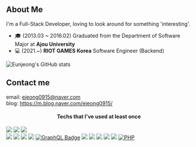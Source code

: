 ##  About Me 


I'm a Full-Stack Developer, loving to look around for something 'interesting'. 
- 🎓 (2013.03 ~ 2016.02) Graduated from the Department of Software Major at **Ajou University**
- 💻 (2021.~) **RIOT GAMES Korea** Software Engineer (Backend)

![Eunjeong's GitHub stats](https://github-readme-stats.vercel.app/api?username=ejeong0915&show_icons=true&theme=dracula)

## Contact me ##
email: ejeong0915@naver.com   
blog: https://m.blog.naver.com/ejeong0915/

<h4 align=center>Techs that I've used at least once</h4>

<img src="https://img.shields.io/badge/Java-007396?style=flat&logo=Java&logoColor=white"/></a>
<img src="https://img.shields.io/badge/C++-00599C?style=flat&logo=C%2B%2B&logoColor=white"/></a>
<img src="https://img.shields.io/badge/Apple-000000?style=flat-square&logo=Apple&logoColor=white"/></a>
<br><a><img src="https://img.shields.io/badge/Node.js-04B431?style=flat-square&logo=Node.js&logoColor=white"/></a>
<img src="https://img.shields.io/badge/html-blueviolet?style=flat-square&logo=HTML5&logoColor=white"/>
<img src="https://img.shields.io/badge/CSS3-FFEB46?style=flat-square&logo=CSS3&logoColor=white"/> </a>
<img src="https://img.shields.io/badge/ORACLE-F80000?style=flat&logo=Oracle&logoColor=white"/></a>
[![GraphQL Badge](https://img.shields.io/badge/GraphQL-E10098?style=flat-square&logo=GraphQL&logoColor=white)](https://graphql.org/)
<img src="https://img.shields.io/badge/MySQL-4479A1?style=flat-square&logo=MySQL&logoColor=white"/></a>
<img src="https://img.shields.io/badge/Linux-828282?style=flat-square&logo=Linux&logoColor=white"/> </a> <img src="https://img.shields.io/badge/Python-FABCBC?style=flat-square&logo=Python&logoColor=white"/> </a>
<img src="https://img.shields.io/badge/JavaScript-F7DF1E?style=flat-square&logo=JavaScript&logoColor=white"/></a>
<img src="https://img.shields.io/badge/Spring Boot-6DB33F?style=flat&logo=springboot&logoColor=white"/>
[![PHP](https://img.shields.io/badge/PHP-777BB4?style=flat-square&logo=PHP&logoColor=white)](https://github.com/vinszip999)
</p>

<br>

